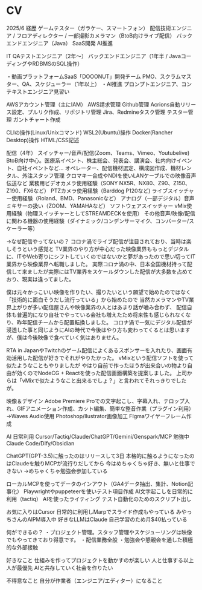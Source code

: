 # CV

2025/6
経歴
ゲームテスター（ガラケー、スマートフォン）
配信技術エンジニア / フロアディレクター / 一部撮影カメラマン（BtoB向けライブ配信）
バックエンドエンジニア（Java）
SaaS開発
AI推進

IT
QAテストエンジニア（2年～）
バックエンドエンジニア（1年半 / JavaコーディングやRDBMSのSQL操作）

・動画プラットフォームSaaS「DOOONUT」開発チーム
PMO、スクラムマスター、QA、スケジューラー（1年以上）
・AI推進
プロンプトエンジニア、コンテキストエンジニア見習い

AWSアカウント管理（主にIAM）
AWS請求管理
Github管理
Acrions自動リリース設定、プルリク作成、リポジトリ管理
Jira、Redmineタスク管理
テスター管理
ガントチャート作成

CLIの操作(Linux/Unixコマンド)
WSL2(Ubuntu)操作
Docker(Rancher Desktop)操作
HTML/CSS記述

配信（4年）
スイッチャー/音声/配信(Zoom、Teams、Vimeo、Youtubelive)
BtoB向け中心。医療系イベント、株主総会、発表会、講演会、社内向けイベント、自社イベントなど…
オペレーター、配信機材選定、構成図作成、機材レンタル、外注スタッフ管理
クロマキー合成やNDIを使いLANケーブルでの映像音声伝送など
業務用ビデオカメラ使用経験（SONY NX5R、NX80、Z90、Z150、Z190、FX6など）
PTZカメラ使用経験（Barddog P120など)
ライブスイッチャー使用経験（Roland、BMD、Panasonicなど）
アナログ（一部デジタル）音声ミキサーの扱い（ZOOM、YAMAHAなど）
ソフトウェアスイッチャー vMix使用経験（物理スイッチャーとしてSTREAMDECKを使用）
その他音声/映像/配信に関わる機器の使用経験（ダイナミック/コンデンサーマイク、コンバーター/スケーラー等）

→なぜ配信やってないの？
コロナ渦でライブ配信が注目されており、当時は楽しそうという感覚と
TV業界のやり方が中心だった映像業界ももっとデジタルに、ITやWeb寄りにシフトしていくのではないかと夢があったので思い切ってIT業界から映像業界へ転職しました。
実際コロナ渦の中、日本全国機材持って配信して来ましたが実際にはTV業界をスケールダウンした配信が大多数を占めており、現実は違ってました。

僕は元々かっこいい映像を作りたい、撮りたいという願望で始めたのではなく「技術的に面白そうだし流行っている」から始めたので
当然カメラマンやTV業界上がりが多い配信屋さんや映像業界の人とはあまり話が嚙み合わず、
配信自体も普遍的になり自社でやっている会社も増えたため将来性も感じられなくなり、昨年配信チームから配置転換しました。
コロナ渦で一気にデジタル配信が浸透した事と同じようにAIの時代で今後はやり方も変わってくるとは思いますが、僕は今後映像で食べていく気はありません。

RTA in JapanやTwitchのゲーム配信によくあるスポンサーを入れたり、画面有効活用した配信が好きでそれがやりたかった。
vMixという配信ソフトを使って似たようなこともやりましたが
やはり自前で作ったほうが出来合いの物より自由が効くのでNodeCG + Reactを使った配信画面構築を提案しました。
上司からは「vMixで似たようなこと出来るでしょ？」と言われてそれっきりでしたが。



映像＆デザイン
Adobe Premiere Proでの文字起こし、字幕入れ、テロップ入れ、GIFアニメーション作成、カット編集、簡単な整音作業（プラグイン利用）
→Waves Audio使用
Photoshop/Ilustrator画像加工
FIgmaワイヤーフレーム作成

AI
日常利用
Cursor/Tactiq/Claude/ChatGPT/Gemini/Genspark/MCP
勉強中
Claude Code/DIfy/Obsidian

ChatGPT(GPT-3.5)に触ったのはリリースして3日
本格的に触るようになったのはClaudeを触りMCPが流行りだしてから
今はめちゃくちゃ好き、無いと仕事できない
→めちゃくちゃ勉強会参加している

ローカルMCPを使ってデータのインアウト（GA4データ抽出、集計、Notion記事化）
Playwrightやpuppeteerを使いテスト項目作成
AI文字起こしを日常的に利用（tactiq）
AIを使ったライティング
テスト自動化のためのスクリプト出し

お気に入りはCursor
日常的に利用しMarpでスライド作成もやっている
みやっちさんのAIPM導入中
好きなLLMはClaude
自己学習のため月$40払っている

何ができるの？
・プロジェクト管理。スタッフ管理やスケジューリングは映像でもやってきており得意です。
・配信業務全般
・勉強会や懇親会を通した積極的な外部接触


好きなこと
仕組みを作ってプロジェクトを動かすのが楽しい
人と仕事する以上人が最優先
AIと共存していく社会を作りたい

不得意なこと
自分が作業者（エンジニア/エディター）になること